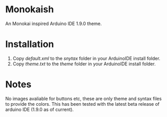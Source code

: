# Monokaish
An Monokai inspired Arduino IDE 1.9.0 theme.

# Installation
1. Copy *default.xml* to the *snytax* folder in your ArduinoIDE install folder.
2. Copy *theme.txt* to the *theme* folder in your ArduinoIDE install folder.

# Notes
No images avaliable for buttons etc, these are only theme and syntax files to provide the colors.
This has been tested with the latest beta release of arduino IDE (1.9.0 as of current).
